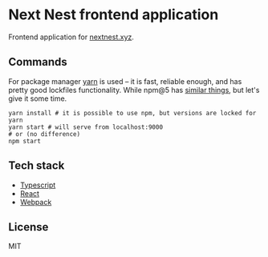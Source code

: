 # Next Nest frontend application

Frontend application for [nextnest.xyz](http://nextnest.xyz/).

## Commands

For package manager [yarn](https://yarnpkg.com/en/) is used – it is fast, reliable enough, and has pretty good lockfiles functionality. While npm@5 has [similar things](http://blog.scottlogic.com/2017/06/06/does-npm5-deprecate-yarn.html), but let's give it some time.

```shell
yarn install # it is possible to use npm, but versions are locked for yarn
yarn start # will serve from localhost:9000
# or (no difference)
npm start
```

## Tech stack

- [Typescript](https://www.typescriptlang.org/)
- [React](https://facebook.github.io/react/)
- [Webpack](https://webpack.js.org/)

## License

MIT
